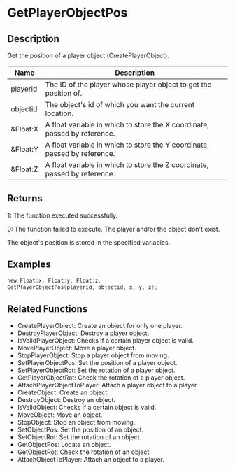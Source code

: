 # GetPlayerObjectPos

## Description

Get the position of a player object (CreatePlayerObject).

| Name     | Description                                                               |
| -------- | ------------------------------------------------------------------------- |
| playerid | The ID of the player whose player object to get the position of.          |
| objectid | The object's id of which you want the current location.                   |
| &Float:X | A float variable in which to store the X coordinate, passed by reference. |
| &Float:Y | A float variable in which to store the Y coordinate, passed by reference. |
| &Float:Z | A float variable in which to store the Z coordinate, passed by reference. |

## Returns

1: The function executed successfully.

0: The function failed to execute. The player and/or the object don't exist.

The object's position is stored in the specified variables.

## Examples

```c
new Float:x, Float:y, Float:z;
GetPlayerObjectPos(playerid, objectid, x, y, z);
```

## Related Functions

- CreatePlayerObject: Create an object for only one player.
- DestroyPlayerObject: Destroy a player object.
- IsValidPlayerObject: Checks if a certain player object is vaild.
- MovePlayerObject: Move a player object.
- StopPlayerObject: Stop a player object from moving.
- SetPlayerObjectPos: Set the position of a player object.
- SetPlayerObjectRot: Set the rotation of a player object.
- GetPlayerObjectRot: Check the rotation of a player object.
- AttachPlayerObjectToPlayer: Attach a player object to a player.
- CreateObject: Create an object.
- DestroyObject: Destroy an object.
- IsValidObject: Checks if a certain object is vaild.
- MoveObject: Move an object.
- StopObject: Stop an object from moving.
- SetObjectPos: Set the position of an object.
- SetObjectRot: Set the rotation of an object.
- GetObjectPos: Locate an object.
- GetObjectRot: Check the rotation of an object.
- AttachObjectToPlayer: Attach an object to a player.
